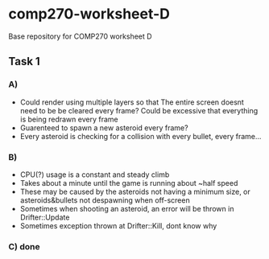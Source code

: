 # comp270-worksheet-D
Base repository for COMP270 worksheet D


## Task 1
### A)
-   Could render using multiple layers so that The entire screen doesnt need to be be cleared every frame? Could be excessive that everything is being redrawn every frame
-   Guarenteed to spawn a new asteroid every frame?
-   Every asteroid is checking for a collision with every bullet, every frame...

### B)
-   CPU(?) usage is a constant and steady climb
-   Takes about a minute until the game is running about ~half speed
-   These may be caused by the asteroids not having a minimum size, or asteroids&bullets not despawning when off-screen
-   Sometimes when shooting an asteroid, an error will be thrown in Drifter::Update
-   Sometimes exception thrown at Drifter::Kill, dont know why

### C) done
